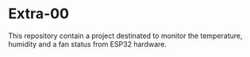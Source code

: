 # Extra-00


This repository contain a project destinated to monitor the temperature, humidity and a fan status from ESP32 hardware.
